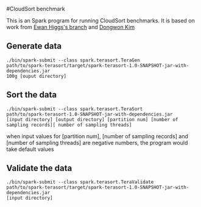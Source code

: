 #CloudSort benchmark 


This is an Spark program for running CloudSort benchmarks. It is based on
work from [Ewan Higgs's branch](https://github.com/ehiggs/spark-terasort) and [Dongwon Kim](https://github.com/eastcirclek/terasort)

## Generate data

    ./bin/spark-submit --class spark.terasort.TeraGen 
    path/to/spark-terasort/target/spark-terasort-1.0-SNAPSHOT-jar-with-dependencies.jar 
    100g [ouput directory]

## Sort the data
    ./bin/spark-submit --class spark.terasort.TeraSort
    path/to/spark-terasort-1.0-SNAPSHOT-jar-with-dependencies.jar 
    [input directory] [output directory] [partition num] [number of sampling records][ number of sampling threads]

 when input values for [partition num], [number of sampling records] and [number of sampling threads] are negative numbers, the program would take default values
 
## Validate the data
    ./bin/spark-submit --class spark.terasort.TeraValidate
    path/to/spark-terasort/target/spark-terasort-1.0-SNAPSHOT-jar-with-dependencies.jar 
    [input directory]






